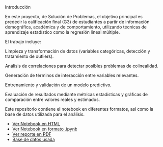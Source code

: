 Introducción

En este proyecto, de Solución de Problemas, el objetivo principal es predecir la calificación final (G3) de estudiantes a partir de información demográfica, académica y de comportamiento, utilizando técnicas de aprendizaje estadístico como la regresión lineal múltiple.

El trabajo incluye:

Limpieza y transformación de datos (variables categóricas, detección y tratamiento de outliers).

Análisis de correlaciones para detectar posibles problemas de colinealidad.

Generación de términos de interacción entre variables relevantes.

Entrenamiento y validación de un modelo predictivo.

Evaluación de resultados mediante métricas estadísticas y gráficas de comparación entre valores reales y estimados.

Este repositorio contiene el notebook en diferentes formatos, así como la base de datos utilizada para el análisis.


- [Ver Notebook en HTML](./solucion_problemas.html)
- [Ver Notebook en formato .ipynb](./Solución%20de%20Problemas.ipynb)
- [Ver reporte en PDF](./Solución%20de%20Problemas.pdf)
- [Base de datos usada](./Calificaciones.csv)

